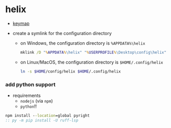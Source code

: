 # helix

- [keymap](https://docs.helix-editor.com/keymap.html)

- create a symlink for the configuration directory

  - on Windows, the configuration directory is `%APPDATA%\helix`
    ```bat
    mklink /D "%APPDATA%\helix" "%USERPROFILE%\Desktop\config\helix"
    ```

  - on Linux/MacOS, the configuration directory is `$HOME/.config/helix`
    ```sh
    ln -s $HOME/config/helix $HOME/.config/helix
    ```

### add python support

- requirements
  - `nodejs` (via `npm`)
  - `python`!!

```bat
npm install --location=global pyright
:: py -m pip install -U ruff-lsp
```
